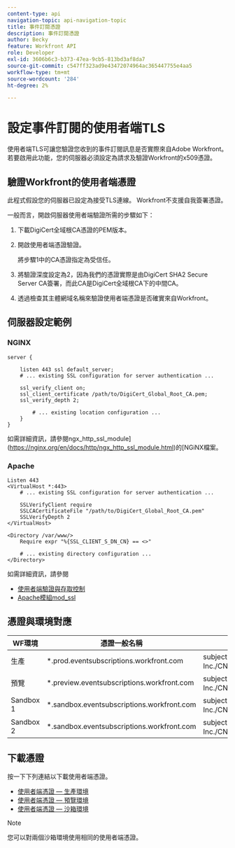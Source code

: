 ```yaml
---
content-type: api
navigation-topic: api-navigation-topic
title: 事件訂閱憑證
description: 事件訂閱憑證
author: Becky
feature: Workfront API
role: Developer
exl-id: 3606b6c3-b373-47ea-9cb5-813bd3af8da7
source-git-commit: c547ff323ad9e43472074964ac365447755e4aa5
workflow-type: tm+mt
source-wordcount: '284'
ht-degree: 2%

---
```


# 設定事件訂閱的使用者端TLS

<!--Configuring Client TLS for Event Subscription
Steps to Verify Workfront's Client Certificate
Examples for Server configuration
NGINX
Apache
Certificate to Environment Mapping
Certificates
Production
Preview
Sandbox 1
Sandbox 2
-->

使用者端TLS可讓您驗證您收到的事件訂閱訊息是否實際來自Adobe Workfront。 若要啟用此功能，您的伺服器必須設定為請求及驗證Workfront的x509憑證。


## 驗證Workfront的使用者端憑證

此程式假設您的伺服器已設定為接受TLS連線。 Workfront不支援自我簽署憑證。

一般而言，開啟伺服器使用者端驗證所需的步驟如下：

1. 下載DigiCert全域根CA憑證的PEM版本。
1. 開啟使用者端憑證驗證。

   將步驟1中的CA憑證指定為受信任。

1. 將驗證深度設定為2，因為我們的憑證實際是由DigiCert SHA2 Secure Server CA簽署，而此CA是DigiCert全域根CA下的中間CA。
1. 透過檢查其主體網域名稱來驗證使用者端憑證是否確實來自Workfront。

## 伺服器設定範例

### NGINX

```
server {

    listen 443 ssl default_server;
    # ... existing SSL configuration for server authentication ...

    ssl_verify_client on;
    ssl_client_certificate /path/to/DigiCert_Global_Root_CA.pem;
    ssl_verify_depth 2;

        # ... existing location configuration ...
    }
}
```

如需詳細資訊，請參閱ngx_http_ssl_module](https://nginx.org/en/docs/http/ngx_http_ssl_module.html)的[NGiNX檔案。

### Apache

```
Listen 443
<VirtualHost *:443>
    # ... existing SSL configuration for server authentication ...

    SSLVerifyClient require
    SSLCACertificateFile "/path/to/DigiCert_Global_Root_CA.pem"
    SSLVerifyDepth 2
</VirtualHost>

<Directory /var/www/>
    Require expr "%{SSL_CLIENT_S_DN_CN} == <>"

    # ... existing directory configuration ...
</Directory>
```

如需詳細資訊，請參閱

* [使用者端驗證與存取控制](https://httpd.apache.org/docs/2.4/ssl/ssl_howto.html#accesscontrol)
* [Apache模組mod_ssl](https://httpd.apache.org/docs/2.4/mod/mod_ssl.html)
 

## 憑證與環境對應

| WF環境 | 憑證一般名稱 | 憑證主體(DN) |
| -- | -- | -- |
| 生產 | *.prod.eventsubscriptions.workfront.com | subject= /C=US/ST=Utah/L=Lehi/O=Workfront， Inc./CN=*.prod.eventsubscriptions.workfront.com |
| 預覽 | *.preview.eventsubscriptions.workfront.com | subject= /C=US/ST=Utah/L=Lehi/O=Workfront， Inc./CN=*.preview.eventsubscriptions.workfront.com |
| Sandbox 1 | *.sandbox.eventsubscriptions.workfront.com | subject= /C=US/ST=Utah/L=Lehi/O=Workfront， Inc./CN=*.sandbox.eventsubscriptions.workfront.com |
| Sandbox 2 | *.sandbox.eventsubscriptions.workfront.com | subject= /C=US/ST=Utah/L=Lehi/O=Workfront， Inc./CN=*.sandbox.eventsubscriptions.workfront.com |

## 下載憑證

按一下下列連結以下載使用者端憑證。

* [使用者端憑證 — 生產環境](assets/event_subscription_nov_2023_production.crt)
* [使用者端憑證 — 預覽環境](assets/event_subscription_nov_2023_preview.crt)
* [使用者端憑證 — 沙箱環境](assets/event_subscription_nov_2023_sandboxes.crt)

>[!NOTE]
>
>您可以對兩個沙箱環境使用相同的使用者端憑證。

